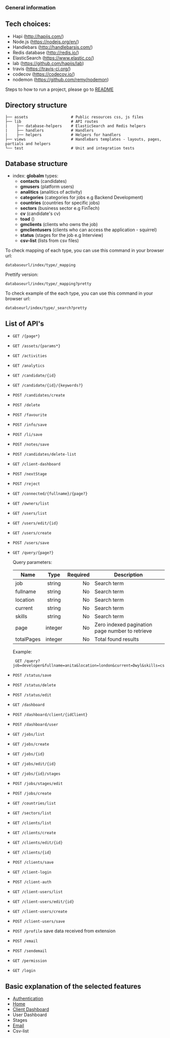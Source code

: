 ### General information

## Tech choices:

- Hapi (http://hapijs.com/)
- Node.js (https://nodejs.org/en/)
- Handlebars (http://handlebarsjs.com/)
- Redis database (http://redis.io/)
- ElasticSearch (https://www.elastic.co/)
- lab (https://github.com/hapijs/lab)
- travis (https://travis-ci.org/)
- codecov (https://codecov.io/)
- nodemon (https://github.com/remy/nodemon)

Steps to how to run a project, please go to [README](https://github.com/FAC-GM/app/blob/master/README.md)

## Directory structure

```
├── assets                   # Public resources css, js files
├── lib                      # API routes
|    ├── database-helpers    # ElasticSearch and Redis helpers
|    ├── handlers            # Handlers
|    ├── helpers             # Helpers for handlers
├── views                    # Handlebars templates - layouts, pages, partials and helpers
└── test                     # Unit and integration tests
```

## Database structure

- index: **globalm** types:
  - **contacts** (candidates)
  - **gmusers**  (platform users)
  - **analitics** (analitics of activity)
  - **categories** (categories for jobs e.g Backend Development)
  - **countries** (countries for specific jobs)
  - **sectors** (business sector e.g FinTech)
  - **cv** (candidate's cv)
  - **toad** ()
  - **gmclients** (clients who owns the job)
  - **gmclientusers** (clients who can access the application - squirrel)
  - **status** (stages for the job e.g Interview)
  - **csv-list** (lists from csv files)

To check mapping of each type, you can use this command in your browser url:

```
databaseurl/index/type/_mapping
```

Prettify version:

```
databaseurl/index/type/_mapping?pretty
```

To check example of the each type, you can use this command in your browser url:

```
databseurl/index/type/_search?pretty
```

## List of API's

- ```GET /{page*}```
- ```GET /assets/{params*}```
- ```GET /activities```
- ```GET /analytics```
- ```GET /candidate/{id}```
- ```GET /candidate/{id}/{keywords?}```
- ```POST /candidates/create```
- ```POST /delete```
- ```POST /favourite```
- ```POST /info/save```
- ```POST /li/save```
- ```POST /notes/save```
- ```POST /candidates/delete-list```
- ```GET /client-dashboard```
- ```POST /nextStage```
- ```POST /reject```
- ```GET /connected/{fullname}/{page?}```
- ```GET /owners/list```

- ```GET /users/list```
- ```GET /users/edit/{id}```
- ```GET /users/create```
- ```POST /users/save```

- ```GET /query/{page?}```

  Query parameters:

  | Name     |      Type     | Required | Description                                     |
  |----------|:-------------:|---------:|-------------------------------------------------|
  | job      |    string     |    No    | Search term                                     |
  | fullname |    string     |    No    | Search term                                     |
  | location |    string     |    No    | Search term                                     |
  | current  |    string     |    No    | Search term                                     |
  | skills   |    string     |    No    | Search term                                     |
  | page     |    integer    |    No    | Zero indexed pagination page number to retrieve |
  |totalPages|    integer    |    No    | Total found results                             |


  Example:

  ```
   GET /query?job=developer&fullname=anita&location=london&current=Dwyl&skills=css%2C+js&page=1&totalPages=1348
  ```

- ```POST /status/save```
- ```POST /status/delete```
- ```POST /status/edit```

- ```GET /dashboard```
- ```POST /dashboard/client/{idClient}```
- ```POST /dashboard/user```

- ```GET /jobs/list```
- ```GET /jobs/create```
- ```GET /jobs/{id}```
- ```GET /jobs/edit/{id}```
- ```GET /jobs/{id}/stages```
- ```POST /jobs/stages/edit```
- ```POST /jobs/create```
- ```GET /countries/list```
- ```GET /sectors/list```

- ```GET /clients/list```
- ```GET /clients/create```
- ```GET /clients/edit/{id}```
- ```GET /clients/{id}```
- ```POST /clients/save```

- ```GET /client-login```
- ```POST /client-auth```
- ```GET /client-users/list```
- ```GET /client-users/edit/{id}```
- ```GET /client-users/create```
- ```POST /client-users/save```

- ```POST /profile``` save data received from extension

- ```POST /email```
- ```POST /sendemail```

- ```GET /permission```
- ```GET /login```


## Basic explanation of the selected features

- [Authentication](./Authentication.md)
- [Home](./home.md)
- [Client Dashboard]('./client-user-dashboard.md')
- User Dashboard
- Stages
- [Email](./email.md)
- Csv-list
